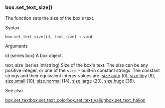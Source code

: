 ### box.set\_text\_size()

The function sets the size of the box's text.

Syntax

```
box.set_text_size(id, text_size) → void
```

Arguments

id (series box) A box object.

text\_size (series int/string) Size of the box's text. The size can be any positive integer, or one of the `size.*` built-in constant strings. The constant strings and their equivalent integer values are: [size.auto](#const_size.auto) (0), [size.tiny](#const_size.tiny) (8), [size.small](#const_size.small) (10), [size.normal](#const_size.normal) (14), [size.large](#const_size.large) (20), [size.huge](#const_size.huge) (36).

See also

[box.set\_text](#fun_box.set_text)[box.set\_text\_color](#fun_box.set_text_color)[box.set\_text\_valign](#fun_box.set_text_valign)[box.set\_text\_halign](#fun_box.set_text_halign)
